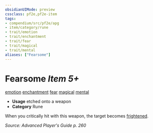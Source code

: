 ```yaml
---
obsidianUIMode: preview
cssclass: pf2e,pf2e-item
tags:
- compendium/src/pf2e/apg
- item/category/rune
- trait/emotion
- trait/enchantment
- trait/fear
- trait/magical
- trait/mental
aliases: ["Fearsome"]
---
```

# Fearsome *Item 5+*  
[emotion](/rules/traits/emotion.md)  [enchantment](/rules/traits/enchantment.md)  [fear](/rules/traits/fear.md)  [magical](/rules/traits/magical.md)  [mental](/rules/traits/mental.md)  

- **Usage** etched onto a weapon
- **Category** Rune

When you critically hit with this weapon, the target becomes [frightened](/rules/conditions.md#Frightened).

*Source: Advanced Player's Guide p. 260*